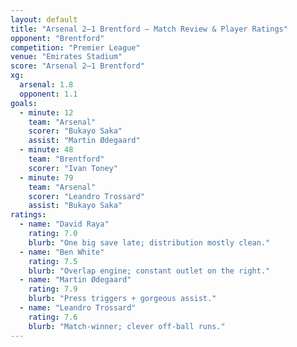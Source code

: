```yaml
---
layout: default
title: "Arsenal 2–1 Brentford — Match Review & Player Ratings"
opponent: "Brentford"
competition: "Premier League"
venue: "Emirates Stadium"
score: "Arsenal 2–1 Brentford"
xg:
  arsenal: 1.8
  opponent: 1.1
goals:
  - minute: 12
    team: "Arsenal"
    scorer: "Bukayo Saka"
    assist: "Martin Ødegaard"
  - minute: 48
    team: "Brentford"
    scorer: "Ivan Toney"
  - minute: 79
    team: "Arsenal"
    scorer: "Leandro Trossard"
    assist: "Bukayo Saka"
ratings:
  - name: "David Raya"
    rating: 7.0
    blurb: "One big save late; distribution mostly clean."
  - name: "Ben White"
    rating: 7.5
    blurb: "Overlap engine; constant outlet on the right."
  - name: "Martin Ødegaard"
    rating: 7.9
    blurb: "Press triggers + gorgeous assist."
  - name: "Leandro Trossard"
    rating: 7.6
    blurb: "Match-winner; clever off-ball runs."
---
```

